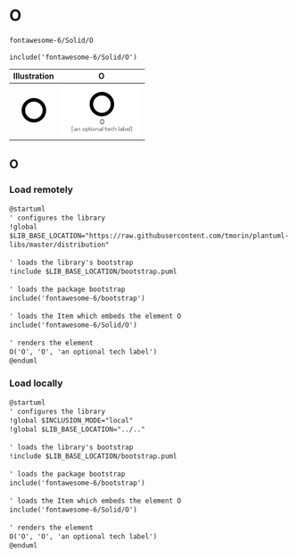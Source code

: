 # O


```text
fontawesome-6/Solid/O
```

```text
include('fontawesome-6/Solid/O')
```



| Illustration | O |
| :---: | :---: |
| ![illustration for Illustration](../../fontawesome-6/Solid/O.png) | ![illustration for O](../../fontawesome-6/Solid/O.Local.png) |




## O

### Load remotely
```plantuml
@startuml
' configures the library
!global $LIB_BASE_LOCATION="https://raw.githubusercontent.com/tmorin/plantuml-libs/master/distribution"

' loads the library's bootstrap
!include $LIB_BASE_LOCATION/bootstrap.puml

' loads the package bootstrap
include('fontawesome-6/bootstrap')

' loads the Item which embeds the element O
include('fontawesome-6/Solid/O')

' renders the element
O('O', 'O', 'an optional tech label')
@enduml
```

### Load locally
```plantuml
@startuml
' configures the library
!global $INCLUSION_MODE="local"
!global $LIB_BASE_LOCATION="../.."

' loads the library's bootstrap
!include $LIB_BASE_LOCATION/bootstrap.puml

' loads the package bootstrap
include('fontawesome-6/bootstrap')

' loads the Item which embeds the element O
include('fontawesome-6/Solid/O')

' renders the element
O('O', 'O', 'an optional tech label')
@enduml
```


